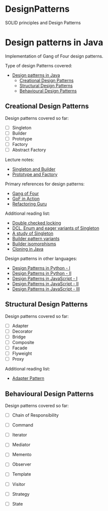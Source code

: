 # DesignPatterns
SOLID principles and Design Patterns

# Design patterns in Java
Implementation of Gang of Four design patterns.

Type of design Patterns covered:
- [Design patterns in Java](#design-patterns-in-java)
    - [Creational Design Patterns](#creational-design-patterns)
    - [Structural Design Patterns](#structural-design-patterns)
    - [Behavioural Design Patterns](#behavioural-design-patterns)

## Creational Design Patterns

Design patterns covered so far:
- [ ] Singleton
- [ ] Builder
- [ ] Prototype
- [ ] Factory
- [ ] Abstract Factory

Lecture notes:
- [Singleton and Builder](notes/01-singleton-builder.md)
- [Prototype and Factory](notes/02-prototype-factory.md)

Primary references for design patterns:
- [Gang of Four](https://en.wikipedia.org/wiki/Design_Patterns)
- [GoF in Action](https://www.infoworld.com/uk/blog/java-design-patterns/)
- [Refactoring Guru](https://refactoring.guru/design-patterns/creational-patterns)

Additional reading list:
- [Double checked locking](https://en.wikipedia.org/wiki/Double-checked_locking)
- [DCL, Enum and eager variants of Singleton](https://www.baeldung.com/java-singleton-double-checked-locking)
- [A study of Singleton](https://poltora.info/blog/all-you-want-to-know-about-singleton/)
- [Builder pattern variants](https://blog.ploeh.dk/2020/02/17/builder-as-a-monoid/)
- [Builder isomorphisms](https://blog.ploeh.dk/2020/02/10/builder-isomorphisms/)
- [Cloning in Java](https://medium.com/@ganeshraj020794/cloning-in-java-shallow-vs-deep-vs-lazy-and-a-small-hack-to-clone-java-objects-204bdba0f3f8)

Design patterns in other languages:
- [Design Patterns in Python - I](https://python-patterns.guide/)
- [Design Patterns in Python - II](https://github.com/faif/python-patterns)
- [Design Patterns in JavaScript - I](https://www.dofactory.com/javascript/design-patterns)
- [Design Patterns in JavaScript - II](https://www.patterns.dev/posts/classic-design-patterns/)
- [Design Patterns in JavaScript - III](https://github.com/fbeline/design-patterns-JS)

## Structural Design Patterns

Design patterns covered so far:
- [ ] Adapter
- [ ] Decorator
- [ ] Bridge
- [ ] Composite
- [ ] Facade
- [ ] Flyweight
- [ ] Proxy

Additional reading list:
- [Adapter Pattern](https://qbalsdon.github.io/patterns/programming/adapter/android/kotlin/focus/2020/11/19/adapter-pattern.html)

## Behavioural Design Patterns

Design patterns covered so far:
- [ ] Chain of Responsibility
- [ ] Command
- [ ] Iterator
- [ ] Mediator
- [ ] Memento
- [ ] Observer
- [ ] Template
- [ ] Visitor
- [ ] Strategy
- [ ] State


